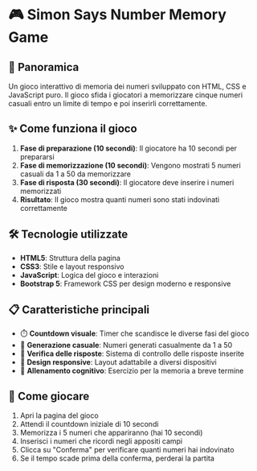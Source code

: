 # 🎮 Simon Says Number Memory Game


## 🚀 Panoramica

Un gioco interattivo di memoria dei numeri sviluppato con HTML, CSS e JavaScript puro. Il gioco sfida i giocatori a memorizzare cinque numeri casuali entro un limite di tempo e poi inserirli correttamente.

## ✨ Come funziona il gioco

1. **Fase di preparazione (10 secondi)**: Il giocatore ha 10 secondi per prepararsi
2. **Fase di memorizzazione (10 secondi)**: Vengono mostrati 5 numeri casuali da 1 a 50 da memorizzare
3. **Fase di risposta (30 secondi)**: Il giocatore deve inserire i numeri memorizzati
4. **Risultato**: Il gioco mostra quanti numeri sono stati indovinati correttamente

## 🛠️ Tecnologie utilizzate

- **HTML5**: Struttura della pagina
- **CSS3**: Stile e layout responsivo
- **JavaScript**: Logica del gioco e interazioni
- **Bootstrap 5**: Framework CSS per design moderno e responsive

## 📋 Caratteristiche principali

- ⏱️ **Countdown visuale**: Timer che scandisce le diverse fasi del gioco
- 🔢 **Generazione casuale**: Numeri generati casualmente da 1 a 50
- 🎯 **Verifica delle risposte**: Sistema di controllo delle risposte inserite
- 📱 **Design responsive**: Layout adattabile a diversi dispositivi
- 🧠 **Allenamento cognitivo**: Esercizio per la memoria a breve termine

## 🎲 Come giocare

1. Apri la pagina del gioco
2. Attendi il countdown iniziale di 10 secondi
3. Memorizza i 5 numeri che appariranno (hai 10 secondi)
4. Inserisci i numeri che ricordi negli appositi campi
5. Clicca su "Conferma" per verificare quanti numeri hai indovinato
6. Se il tempo scade prima della conferma, perderai la partita
